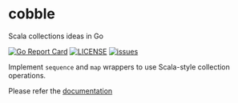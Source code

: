 # cobble
Scala collections ideas in Go

[![Go Report Card](https://goreportcard.com/badge/github.com/Stinger911/cobble)](https://goreportcard.com/badge/github.com/Stinger911/cobble)
[![LICENSE](https://shields.io/github/license/Stinger911/cobble)](https://shields.io/github/license/Stinger911/cobble)
[![issues](https://shields.io/github/issues-raw/Stinger911/cobble)](https://shields.io/github/issues-raw/Stinger911/cobble)

Implement `sequence` and `map` wrappers to use Scala-style collection operations.

Please refer the [documentation](docs.md)
